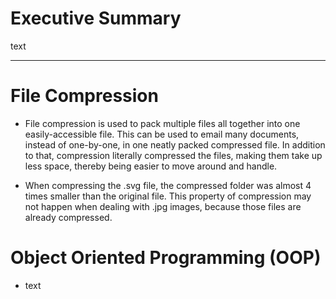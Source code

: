 # Executive Summary #

text

***
# File Compression #

  * File compression is used to pack multiple files all together into one easily-accessible file. This can be used to email many documents, instead of one-by-one, in one neatly packed compressed file. In addition to that, compression literally compressed the files, making them take up less space, thereby being easier to move around and handle.

  * When compressing the .svg file, the compressed folder was almost 4 times smaller than the original file. This property of compression may not happen when dealing with .jpg images, because those files are already compressed.

# Object Oriented Programming (OOP) #

  * text
